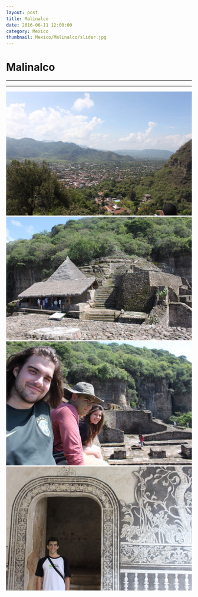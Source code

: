 ```yaml
---
layout: post
title: Malinalco
date: 2016-06-11 12:00:00
category: Mexico
thumbnail: Mexico/Malinalco/slider.jpg
---
```



# Malinalco

---

---

![Malinalco](/assets/img/travel/Mexico/Malinalco/Malinalco-1.JPG)
![Malinalco](/assets/img/travel/Mexico/Malinalco/Malinalco-2.JPG)
![Malinalco](/assets/img/travel/Mexico/Malinalco/Malinalco-3.JPG)
![Malinalco](/assets/img/travel/Mexico/Malinalco/Malinalco-4.JPG)